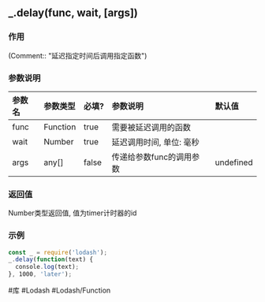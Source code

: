 ## \_.delay(func, wait, \[args\])
### 作用
(Comment:: "延迟指定时间后调用指定函数")

### 参数说明
|参数名|参数类型|必填?|参数说明|默认值|
|:-|:-|:-|:-|:-|
|func|Function|true|需要被延迟调用的函数||
|wait|Number|true|延迟调用时间, 单位: 毫秒||
|args|any[]|false|传递给参数func的调用参数|undefined|

### 返回值
Number类型返回值, 值为timer计时器的id

### 示例
```javascript
const _ = require('lodash');
_.delay(function(text) {
  console.log(text);
}, 1000, 'later');
```

#库 #Lodash #Lodash/Function
